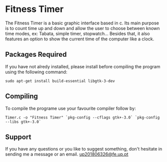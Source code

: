 # Fitness Timer
The Fitness Timer is a basic graphic interface based in c. Its main purpose is to count time up and down and allow the user to choose
between known time modes, ex: Tabata, simple timer, stopwatch... Besides that, it also features an option to show the current time of the computer like a clock.

## Packages Required
If you have not alredy installed, please install before compiling the program using the following command: 
```
sudo apt-get install build-essential libgtk-3-dev
```

## Compiling
To compile the programe use your favourite compiler follow by:
```
Timer.c -o "Fitness Timer" `pkg-config --cflags gtk+-3.0` `pkg-config --libs gtk+-3.0`
```
## Support
If you have any questions or you like to suggest something, don't hesitate in sending me a message or an email.
up201806326@fe.up.pt
